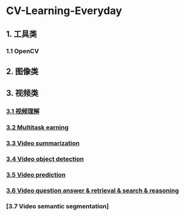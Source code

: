 # CV-Learning-Everyday

## 1. 工具类

### 1.1 OpenCV

## 2. 图像类

## 3. 视频类

### [3.1 视频理解](https://github.com/huuuuusy/CV-Learning-Everyday/blob/master/video-based/T001-%E8%A7%86%E9%A2%91%E7%90%86%E8%A7%A3.md)

### [3.2 Multitask earning](https://github.com/huuuuusy/CV-Learning-Everyday/blob/master/video-based/T002-Multitask%20Learning.md)

### [3.3 Video summarization](https://github.com/huuuuusy/CV-Learning-Everyday/blob/master/video-based/T003-Video%20summarization.md)

### [3.4 Video object detection](https://github.com/huuuuusy/CV-Learning-Everyday/blob/master/video-based/T004-Video%20object%20detection.md)

### [3.5 Video prediction](https://github.com/huuuuusy/CV-Learning-Everyday/blob/master/video-based/T005-Video%20prediction.md)

### [3.6 Video question answer & retrieval & search & reasoning](https://github.com/huuuuusy/CV-Learning-Everyday/blob/master/video-based/T006-Video%20question%20answer%20%26%20retrieval%20%26%20search%20%26%20reasoning.md)

### [3.7 Video semantic segmentation]
